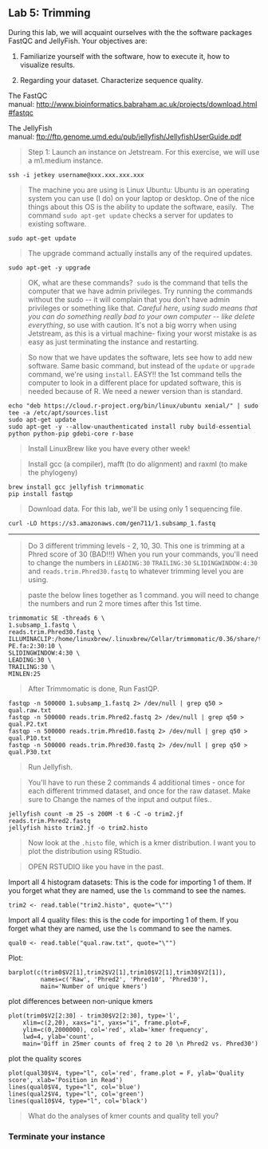 Lab 5: Trimming
--


During this lab, we will acquaint ourselves with the the software packages FastQC and JellyFish. Your objectives are:



1. Familiarize yourself with the software, how to execute it, how to visualize results.

2. Regarding your dataset. Characterize sequence quality.

The FastQC manual: <a href="http://www.bioinformatics.babraham.ac.uk/projects/download.html#fastqc">http://www.bioinformatics.babraham.ac.uk/projects/download.html#fastqc</a>

The JellyFish manual: <a href="ftp://ftp.genome.umd.edu/pub/jellyfish/JellyfishUserGuide.pdf">ftp://ftp.genome.umd.edu/pub/jellyfish/JellyfishUserGuide.pdf</a>

> Step 1: Launch an instance on Jetstream. For this exercise, we will use a m1.medium instance.

```
ssh -i jetkey username@xxx.xxx.xxx.xxx
```

> The machine you are using is Linux Ubuntu: Ubuntu is an operating system you can use (I do) on your laptop or desktop. One of the nice things about this OS is the ability to update the software, easily.  The command `sudo apt-get update` checks a server for updates to existing software.


```
sudo apt-get update
```

> The upgrade command actually installs any of the required updates.

```
sudo apt-get -y upgrade
```

> OK, what are these commands?  `sudo` is the command that tells the computer that we have admin privileges. Try running the commands without the sudo -- it will complain that you don't have admin privileges or something like that. *Careful here, using sudo means that you can do something really bad to your own computer -- like delete everything*, so use with caution. It's not a big worry when using Jetstream, as this is a virtual machine- fixing your worst mistake is as easy as just terminating the instance and restarting.


> So now that we have updates the software, lets see how to add new software. Same basic command, but instead of the `update` or `upgrade` command, we're using `install`. EASY!!
> the 1st command tells the computer to look in a different place for updated software, this is needed because of R. We need a newer version than is standard.


```
echo "deb https://cloud.r-project.org/bin/linux/ubuntu xenial/" | sudo tee -a /etc/apt/sources.list
sudo apt-get update
sudo apt-get -y --allow-unauthenticated install ruby build-essential python python-pip gdebi-core r-base
```


> Install LinuxBrew like you have every other week!


> Install gcc (a compiler), mafft (to do alignment) and raxml (to make the phylogeny)

```
brew install gcc jellyfish trimmomatic
pip install fastqp
```


> Download data. For this lab, we'll be using only 1 sequencing file.

```
curl -LO https://s3.amazonaws.com/gen711/1.subsamp_1.fastq
```

---

> Do 3 different trimming levels - 2, 10, 30. This one is trimming at a Phred score of 30 (BAD!!!) When you run your commands, you'll need to change the numbers in `LEADING:30` `TRAILING:30` `SLIDINGWINDOW:4:30` and `reads.trim.Phred30.fastq` to whatever trimming level you are using.


>paste the below lines together as 1 command. you will need to change the numbers and run 2 more times after this 1st time.

```
trimmomatic SE -threads 6 \
1.subsamp_1.fastq \
reads.trim.Phred30.fastq \
ILLUMINACLIP:/home/linuxbrew/.linuxbrew/Cellar/trimmomatic/0.36/share/trimmomatic/adapters/TruSeq3-PE.fa:2:30:10 \
SLIDINGWINDOW:4:30 \
LEADING:30 \
TRAILING:30 \
MINLEN:25
```

> After Trimmomatic is done, Run FastQP.


```
fastqp -n 500000 1.subsamp_1.fastq 2> /dev/null | grep q50 > qual.raw.txt
fastqp -n 500000 reads.trim.Phred2.fastq 2> /dev/null | grep q50 > qual.P2.txt
fastqp -n 500000 reads.trim.Phred10.fastq 2> /dev/null | grep q50 > qual.P10.txt
fastqp -n 500000 reads.trim.Phred30.fastq 2> /dev/null | grep q50 > qual.P30.txt
```

> Run Jellyfish.

> You'll have to run these 2 commands 4 additional times -
> once for each different trimmed dataset, and once for the raw dataset.
> Make sure to Change the names of the input and output files..

```
jellyfish count -m 25 -s 200M -t 6 -C -o trim2.jf reads.trim.Phred2.fastq
jellyfish histo trim2.jf -o trim2.histo
```

> Now look at the `.histo` file, which is a kmer distribution. I want you to plot the distribution using RStudio.


> OPEN RSTUDIO like you have in the past.

Import all 4 histogram datasets: This is the code for importing 1 of them. If you forget what they are named, use the `ls` command to see the names.

```
trim2 <- read.table("trim2.histo", quote="\"")
```
Import all 4 quality files: this is the code for importing 1 of them. If you forget what they are named, use the `ls` command to see the names.

```
qual0 <- read.table("qual.raw.txt", quote="\"")
```

Plot: 


```
barplot(c(trim0$V2[1],trim2$V2[1],trim10$V2[1],trim30$V2[1]),
         names=c('Raw', 'Phred2', 'Phred10', 'Phred30'),
         main='Number of unique kmers')
```

plot differences between non-unique kmers

```
plot(trim0$V2[2:30] - trim30$V2[2:30], type='l',
    xlim=c(2,20), xaxs="i", yaxs="i", frame.plot=F,
    ylim=c(0,2000000), col='red', xlab='kmer frequency',
    lwd=4, ylab='count',
    main='Diff in 25mer counts of freq 2 to 20 \n Phred2 vs. Phred30')
```

plot the quality scores

```
plot(qual30$V4, type="l", col='red', frame.plot = F, ylab='Quality score', xlab='Position in Read')
lines(qual0$V4, type="l", col='blue')
lines(qual2$V4, type="l", col='green')
lines(qual10$V4, type="l", col='black')
```

> What do the analyses of kmer counts and quality tell you?

### Terminate your instance
